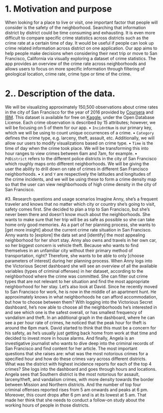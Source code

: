 
# 1\. Motivation and purpose

When looking for a place to live or visit, one important factor that people will consider
is the safety of the neighborhood. Searching that information district
by district could be time consuming and exhausting. It is even more difficult to
compare specific crime statistics across districts such as the crime rate
at a certain time of day. It would be useful if people can look up crime
related information across district on one application. Our app
aims to help people make decisions when considering their next trip or move to San Francisco, California
via visually exploring a dataset of crime statistics. The app provides an overview of the crime rate across
neighborhoods and allows users to focus on more specific information through
filtering of geological location, crime rate, crime type or time of the
crime.


# 2.\. Description of the data.
We will be visualizing approximately 150,500 observations about crime rates in the city of San Francisco for the year of 2016 provided by [Coursera](https://www.coursera.org/) and [IBM]( https://www.ibm.com/). This dataset is available for free on [Kaggle]( https://www.kaggle.com/roshansharma/sanfranciso-crime-dataset), under the Open Database License. Each crime observation is described by 15 attributes; however, we will be focusing on 5 of them for our app. 
•	`IncidntNum` is our primary key, which we will be using to count unique occurrences of a crime. 
•	`Category` defines the crime type, e.g. larceny, theft, assault, etc. Additionally, we will allow our users to modify visualizations based on crime type.
•	`Time` is the time of day when the crime took place. We will be transforming this into hour ranges to view crimes between 6am and 7am, for example.
•	`PdDistrict` refers to the different police districts in the city of San Francisco which roughly maps onto different neighborhoods. We will be giving the user the ability to drill down on rate of crimes in different San Francisco neighborhoods.
•	`X` and `Y` are respectively the latitudes and longitudes of the crime incidents, and we will be using these to form a crime density map so that the user can view neighborhoods of high crime density in the city of San Francisco.

#3. Research questions and usage scenarios 
  Imagine Anny, she’s a frequent traveler and knows that no matter which city or country she’s going to visit, safety comes first. She decided to plan a trip to San Francisco, but she’s never been there and doesn’t know much about the neighborhoods. She wants to make sure that her trip will be as safe as possible so she can take home only good memories. As a part of her planning process, she wants to [get more insight] about the current crime rate situation in San Francisco. Anny wants to [explore] the data set and [identify] the most appealing neighborhood for her short stay. Anny also owns and travels in her own car, so her biggest concern is vehicle theft. Because who wants to find themselves in an unfamiliar city without their primary method of transportation, right? Therefore, she wants to be able to only [choose parameters of interest] during her planning process. When Anny logs into the Victorious Secret dashboard she will see an overview of all the available variables (types of criminal offenses) in her dataset, according to the neighborhood where the crime was committed. She can filter out crime types that are not relevant to her situation and find the most appropriate neighborhood for her stay.
  Let’s also look at David. Since he recently moved to San Francisco for work, he is now in the middle of an apartment hunt. He approximately knows in what neighborhoods he can afford accommodation, but how to choose between them? With logging into the Victorious Secret dashboard, he’s now able to choose all the neighborhoods he’s interested in and see which one is the safest overall, or has smallest frequency of vandalism and theft. In an additional graph in the dashboard, where he can see a per hour rate of crimes, he noticed that the peak hour for theft is around the 6pm mark. David started to think that this must be a concern for his safety, as he’s usually just getting back home from work at that time and decided to invest more in house alarms.
  And finally, Angela is an investigative journalist who wants to dive deep into the criminal records of San Francisco and find content for her article. The most important questions that she raises are: what was the most notorious crimes for a specified hour and how do these crimes vary across different districts. What was the district with highest incidence reports for each of the top 4 crimes? She logs into the dashboard and goes through hours and locations. Angela sees that Southern district is the most notorious for assault, larceny/theft, and vandalism crimes, with more density towards the border between Mission and Northern districts. And the number of top four criminal offenses reported rises from 5 am onwards and peaks at 6 pm. Moreover, this count drops after 6 pm and is at its lowest at 5 am. That made her think that she needs to conduct a follow-on study about the working hours of people in those districts.

